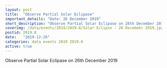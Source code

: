 ```yaml
---
layout: post
title:  "Observe Partial Solar Eclipase"
important_details: "Date: 26 December 2019"
short_description: "Observe Partial Solar Eclipase on 26th December 2019"
coverimg: /data/events/2019/2019.8/Solar Eclipse - 26 Decemebr 2019.jpg
postid: 2019.8
date:   "2019-12-26"
categories: data events 2019 2019.6
active: true
---
```

Observe Partial Solar Eclipase on 26th December 2019